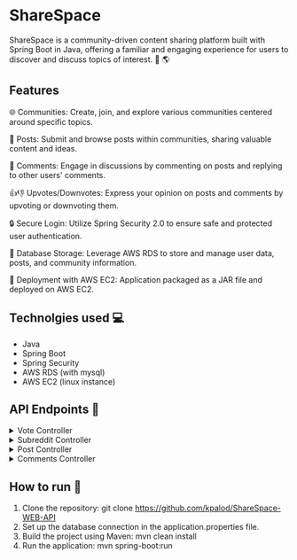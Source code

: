 # ShareSpace
ShareSpace is a community-driven content sharing platform built with Spring Boot in Java, offering a familiar and engaging experience for users to discover and discuss topics of interest. :speech_balloon: :earth_americas:


## Features
🌐 Communities: Create, join, and explore various communities centered around specific topics.

📝 Posts: Submit and browse posts within communities, sharing valuable content and ideas.

💬 Comments: Engage in discussions by commenting on posts and replying to other users' comments.

👍👎 Upvotes/Downvotes: Express your opinion on posts and comments by upvoting or downvoting them.

🔒 Secure Login: Utilize Spring Security 2.0 to ensure safe and protected user authentication.

💾 Database Storage: Leverage AWS RDS to store and manage user data, posts, and community information.

🚀 Deployment with AWS EC2: Application packaged as a JAR file and deployed on AWS EC2.


## Technolgies used  :computer:
- Java
- Spring Boot
- Spring Security
- AWS RDS (with mysql)
- AWS EC2 (linux instance)

## API Endpoints :electric_plug:

<details>
<summary>Vote Controller</summary>

<details>
<summary>POST /api/votes/ </summary>

**Description:** Create a new vote.

**Request Body:**

```json
{
  "voteType": "UPVOTE",
  "postID": 12345
}
```
**Response**:
```json
{
  "message": "Vote created successfully."
}
```


</details>
</details>
<details>
<summary>Subreddit Controller</summary>
<details>
<summary>GET `/api/subreddit`</summary>
Description: Retrieve all subreddits.

**Response**:
```json
[
  {
    "id": 1,
    "name": "example_subreddit",
    "description": "Example Subreddit",
    "numberOfPosts": 10
  },
  {
    "id": 2,
    "name": "another_subreddit",
    "description": "Another Subreddit",
    "numberOfPosts": 5
  }
]
```
</details>
<details>
<summary>POST `/api/subreddit`</summary>
Description: Create a new subreddit.
  
**Request Body**:
  
```json
{
  "name": "new_subreddit",
  "description": "New Subreddit"
}
```
**Response**:
```json
{
  "id": 3,
  "name": "new_subreddit",
  "description": "New Subreddit",
  "numberOfPosts": 0
}
```
</details>
<details>
<summary>GET `/api/subreddit/{id}`</summary>
  
**Description**: Get details of a specific subreddit.

Parameters:
id (path parameter) - The ID of the subreddit.
**Response**:
```json
{
  "id": 1,
  "name": "example_subreddit",
  "description": "Example Subreddit",
  "numberOfPosts": 10
}
```
</details>
</details>
<details>
  
<summary>Post Controller</summary>
<details>
  
<summary>POST `/api/posts`</summary>

**Description**: Create a new post.

**Request Body**:

```json
{
  "postID": 12345,
  "subredditName": "example_subreddit",
  "postName": "Example Post",
  "url": "https://example.com",
  "description": "Example description"
}
```
**Response**:

```json
{
  "message": "Post created successfully."
}
```
</details>
<details>
  
<summary>GET `/api/posts/{id}`</summary>

**Description**: Get details of a specific post.

Parameters:

- id (path parameter) - The ID of the post.

**Response**:

```json
{
  "id": 12345,
  "postName": "Example Post",
  "url": "https://example.com",
  "description": "Example description",
  "userName": "example_user",
  "subredditName": "example_subreddit",
  "voteCount": 10,
  "commentCount": 5,
  "duration": "1 day ago",
  "upVote": true,
  "downVote": false
}
```
</details>
<details>
<summary>GET `/api/posts/by-user/{username}`</summary>

**Description:** Get posts by username.

Parameters:

- username (path parameter) - The username of the user.

**Response**:
```json
[
  {
    "id": 12345,
    "postName": "Example Post",
    "url": "https://example.com",
    "description": "Example description",
    "userName": "example_user",
    "subredditName": "example_subreddit",
    "voteCount": 10,
    "commentCount": 5,
    "duration": "1 day ago",
    "upVote": true,
    "downVote": false
  },
  {
    "id": 54321,
    "postName": "Another Post",
    "url": "https://another.com",
    "description": "Another description",
    "userName": "example_user",
    "subredditName": "example_subreddit",
    "voteCount": 5,
    "commentCount": 2,
    "duration": "2 days ago",
    "upVote": false,
    "downVote": true
  }
]
```
</details>

<details>
<summary>GET `/api/posts/by-subreddit/{id}`</summary>
**Description:** Get posts by subreddit.

Parameters:

- id (path parameter) - The ID of the subreddit.

**Response**:
```json
[
  {
    "id": 12345,
    "postName": "Example Post",
    "url": "https://example.com",
    "description": "Example description",
    "userName": "example_user",
    "subredditName": "example_subreddit",
    "voteCount": 10,
    "commentCount": 5,
    "duration": "1 day ago",
    "upVote": true,
    "downVote": false
  },
  {
    "id": 54321,
    "postName": "Another Post",
    "url": "https://another.com",
    "description": "Another description",
    "userName": "another_user",
    "subredditName": "example_subreddit",
    "voteCount": 5,
    "commentCount": 2,
    "duration": "2 days ago",
    "upVote": false,
    "downVote": true
  }
]
```
</details>
<details>
<summary>GET `/api/posts/all`</summary>

**Description:** Get all posts.

**Response:**
```json
[
  {
    "id": 12345,
    "postName": "Example Post",
    "url": "https://example.com",
    "description": "Example description",
    "userName": "example_user",
    "subredditName": "example_subreddit",
    "voteCount": 10,
    "commentCount": 5,
    "duration": "1 day ago",
    "upVote": true,
    "downVote": false
  },
  {
    "id": 54321,
    "postName": "Another Post",
    "url": "https://another.com",
    "description": "Another description",
    "userName": "another_user",
    "subredditName": "another_subreddit",
    "voteCount": 5,
    "commentCount": 2,
    "duration": "2 days ago",
    "upVote": false,
    "downVote": true
  }
]
```
</details>
</details>
<details>
<summary>Comments Controller</summary>
<details>
<summary>POST `/api/comments/`</summary>

**Description:** Create a new comment.

**Request Body:**
```json
{
  "id": 12345,
  "postId": 54321,
  "createdDate": "2023-06-25T12:34:56Z",
  "text": "Example comment",
  "userName": "example_user"

}
```
</details>
<details>
  
<summary>POST `/api/comments/by-userName/{userName}`</summary>

**Description:**: Fetch all comments of a user

Parameters:

- userName (path parameter) - The username of the user .

**Response Body:**
```json
[
  {
    "id": 0,
    "postId": 0,
    "createdDate": "2023-07-18T13:19:53.462Z",
    "text": "string",
    "userName": "string"
  }
]
```
</details>
<details>
  
<summary>POST `/api/comments/by-post/{postId}` </summary>

**Description:**: Fetch all comments of a post

Parameters:

- postId (path parameter) - The Id of the post .

**Response Body:**
```json
[
  {
    "id": 0,
    "postId": 0,
    "createdDate": "2023-07-18T13:19:53.462Z",
    "text": "string",
    "userName": "string"
  }
]
```
</details>
</details>

## How to run  :wrench:
1. Clone the repository: git clone https://github.com/kpalod/ShareSpace-WEB-API
2. Set up the database connection in the application.properties file.
3. Build the project using Maven: mvn clean install
4. Run the application: mvn spring-boot:run



